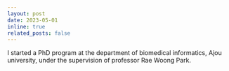 ```yaml
---
layout: post
date: 2023-05-01
inline: true
related_posts: false
---
```


I started a PhD program at the department of biomedical informatics, Ajou university, under the supervision of professor Rae Woong Park.
